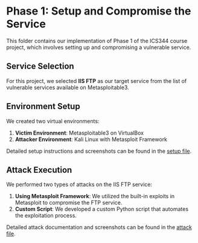 # Phase 1: Setup and Compromise the Service

This folder contains our implementation of Phase 1 of the ICS344 course project, which involves setting up and compromising a vulnerable service.

## Service Selection

For this project, we selected **IIS FTP** as our target service from the list of vulnerable services available on Metasploitable3.

## Environment Setup

We created two virtual environments:

1. **Victim Environment**: Metasploitable3 on VirtualBox
2. **Attacker Environment**: Kali Linux with Metasploit Framework

Detailed setup instructions and screenshots can be found in the [setup file](./setup.md).

## Attack Execution

We performed two types of attacks on the IIS FTP service:

1. **Using Metasploit Framework**: We utilized the built-in exploits in Metasploit to compromise the FTP service.
2. **Custom Script**: We developed a custom Python script that automates the exploitation process.

Detailed attack documentation and screenshots can be found in the [attack file](./attack.md).
